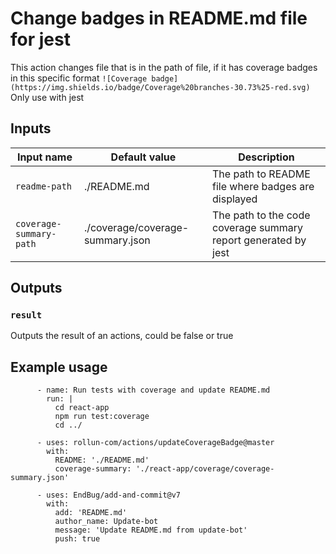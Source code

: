 # Change badges in README.md file for jest

This action changes file that is in the path of  file, if it has coverage badges in this specific format
```![Coverage badge](https://img.shields.io/badge/Coverage%20branches-30.73%25-red.svg)```
Only use with jest

## Inputs

| Input name  | Default value | Description|
| ------------- | ------------- | ------------- |
| `readme-path`  | ./README.md  | The path to README file where badges are displayed |
| `coverage-summary-path` | ./coverage/coverage-summary.json | The path to the code coverage summary report generated by jest |

## Outputs

### `result`

Outputs the result of an actions, could be false or true

## Example usage

```
      - name: Run tests with coverage and update README.md
        run: |
          cd react-app
          npm run test:coverage
          cd ../

      - uses: rollun-com/actions/updateCoverageBadge@master
        with:
          README: './README.md'
          coverage-summary: './react-app/coverage/coverage-summary.json'

      - uses: EndBug/add-and-commit@v7
        with:
          add: 'README.md'
          author_name: Update-bot
          message: 'Update README.md from update-bot'
          push: true
```
